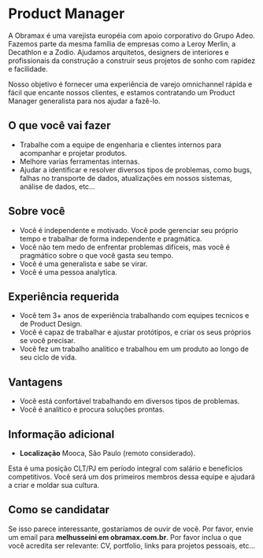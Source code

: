 # Product Manager

A Obramax é uma varejista européia com apoio corporativo do Grupo Adeo. Fazemos parte da mesma família de empresas como a Leroy Merlin, a Decathlon e a Zodio. Ajudamos arquitetos, designers de interiores e profissionais da construção a construir seus projetos de sonho com rapidez e facilidade.

Nosso objetivo é fornecer uma experiência de varejo omnichannel rápida e fácil que encante nossos clientes, e estamos contratando um Product Manager generalista para nos ajudar a fazê-lo.

## O que você vai fazer

- Trabalhe com a equipe de engenharia e clientes internos para acompanhar e projetar produtos.
- Melhore varias ferramentas internas.
- Ajudar a identificar e resolver diversos tipos de problemas, como bugs, falhas no transporte de dados, atualizações em nossos sistemas, análise de dados, etc...

## Sobre você

- Você é independente e motivado. Você pode gerenciar seu próprio tempo e trabalhar de forma independente e pragmática.
- Você não tem medo de enfrentar problemas difíceis, mas você é pragmático sobre o que você gasta seu tempo.
- Você é uma generalista e sabe se virar.
- Você é uma pessoa analytica.

## Experiência requerida

- Você tem 3+ anos de experiência trabalhando com equipes tecnicos e de Product Design.
- Você é capaz de trabalhar e ajustar protótipos, e criar os seus próprios se você precisar.
- Você fez um trabalho analítico e trabalhou em um produto ao longo de seu ciclo de vida.

## Vantagens

- Você está confortável trabalhando em diversos tipos de problemas.
- Você é analítico e procura soluções prontas.

## Informação adicional

- **Localização** Mooca, São Paulo (remoto considerado).

Esta é uma posição CLT/PJ em período integral com salário e benefícios competitivos. Você será um dos primeiros membros dessa equipe e ajudará a criar e moldar sua cultura.

## Como se candidatar

Se isso parece interessante, gostaríamos de ouvir de você. Por favor, envie um email para **melhusseini em obramax.com.br**. Por favor inclua o que você acredita ser relevante: CV, portfolio, links para projetos pessoais, etc...
